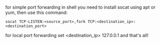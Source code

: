 for simple port forwarding in shell you need to install socat using apt or yum, then use this command:

```
socat TCP-LISTEN:<source_port>,fork TCP:<destination_ip>:<destination_port>
```


for local port forwarding set <destination_ip> 127.0.0.1 and that's all!
